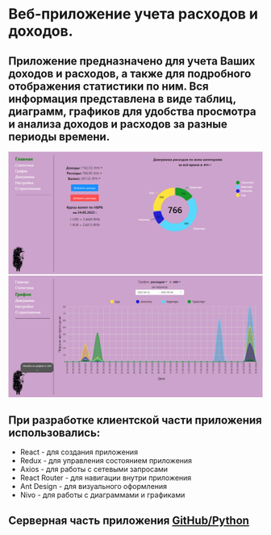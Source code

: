 <h1>Веб-приложение учета расходов и доходов.</h1>
<h2>Приложение предназначено для учета Ваших доходов и расходов, 
    а также для подробного отображения статистики по ним. 
    Вся информация представлена в виде таблиц, диаграмм, графиков 
    для удобства просмотра и анализа доходов и расходов за разные периоды времени.</h2>
    <div>
        <img  style= "display: inline-block" src="src/image/main.png"  alt="Главная страница">
        <img  style= "display: inline-block" src="src/image/graf.png" alt="График">
    </div>
<h2>При разработке клиентской части приложения использовались:</h2>
<ul>
    <li>React - для создания приложения</li>
    <li>Redux - для управления состоянием приложения</li>
    <li>Axios - для работы с сетевыми запросами</li>
    <li>React Router - для навигации внутри приложения</li>
    <li>Ant Design - для визуального оформления</li>
    <li>Nivo - для работы с диаграммами и графиками</li>
</ul>
<h2>Серверная часть приложения <a href="https://github.com/Asnaeb26/expenses">GitHub/Python</a></h2>
